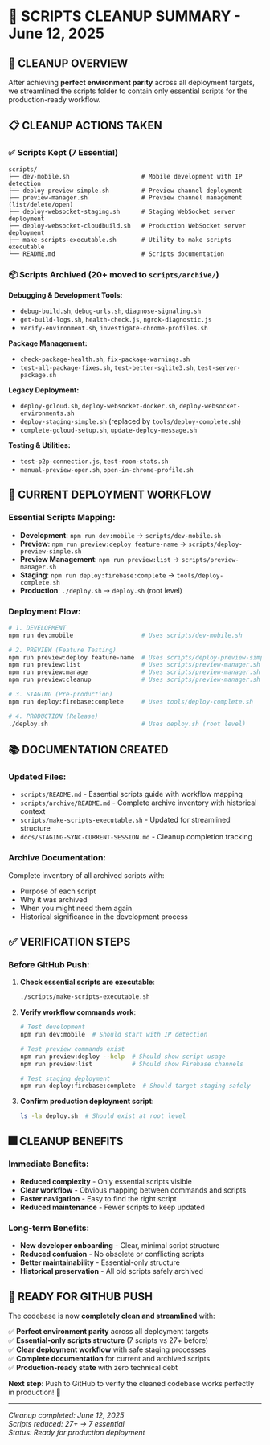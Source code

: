 # 🧹 SCRIPTS CLEANUP SUMMARY - June 12, 2025

## 🎯 **CLEANUP OVERVIEW**

After achieving **perfect environment parity** across all deployment targets, we streamlined the scripts folder to contain only essential scripts for the production-ready workflow.

## 📋 **CLEANUP ACTIONS TAKEN**

### **✅ Scripts Kept (7 Essential)**
```
scripts/
├── dev-mobile.sh                    # Mobile development with IP detection
├── deploy-preview-simple.sh         # Preview channel deployment  
├── preview-manager.sh               # Preview channel management (list/delete/open)
├── deploy-websocket-staging.sh      # Staging WebSocket server deployment
├── deploy-websocket-cloudbuild.sh   # Production WebSocket server deployment
├── make-scripts-executable.sh       # Utility to make scripts executable
└── README.md                        # Scripts documentation
```

### **📦 Scripts Archived (20+ moved to `scripts/archive/`)**

**Debugging & Development Tools:**
- `debug-build.sh`, `debug-urls.sh`, `diagnose-signaling.sh`
- `get-build-logs.sh`, `health-check.js`, `ngrok-diagnostic.js`
- `verify-environment.sh`, `investigate-chrome-profiles.sh`

**Package Management:**
- `check-package-health.sh`, `fix-package-warnings.sh`
- `test-all-package-fixes.sh`, `test-better-sqlite3.sh`, `test-server-package.sh`

**Legacy Deployment:**
- `deploy-gcloud.sh`, `deploy-websocket-docker.sh`, `deploy-websocket-environments.sh`
- `deploy-staging-simple.sh` (replaced by `tools/deploy-complete.sh`)
- `complete-gcloud-setup.sh`, `update-deploy-message.sh`

**Testing & Utilities:**
- `test-p2p-connection.js`, `test-room-stats.sh`
- `manual-preview-open.sh`, `open-in-chrome-profile.sh`

## 🎯 **CURRENT DEPLOYMENT WORKFLOW**

### **Essential Scripts Mapping:**
- **Development**: `npm run dev:mobile` → `scripts/dev-mobile.sh`
- **Preview**: `npm run preview:deploy feature-name` → `scripts/deploy-preview-simple.sh`
- **Preview Management**: `npm run preview:list` → `scripts/preview-manager.sh`
- **Staging**: `npm run deploy:firebase:complete` → `tools/deploy-complete.sh`
- **Production**: `./deploy.sh` → `deploy.sh` (root level)

### **Deployment Flow:**
```bash
# 1. DEVELOPMENT
npm run dev:mobile                   # Uses scripts/dev-mobile.sh

# 2. PREVIEW (Feature Testing)
npm run preview:deploy feature-name  # Uses scripts/deploy-preview-simple.sh
npm run preview:list                 # Uses scripts/preview-manager.sh
npm run preview:manage               # Uses scripts/preview-manager.sh
npm run preview:cleanup              # Uses scripts/preview-manager.sh

# 3. STAGING (Pre-production)
npm run deploy:firebase:complete     # Uses tools/deploy-complete.sh

# 4. PRODUCTION (Release)
./deploy.sh                          # Uses deploy.sh (root level)
```

## 📚 **DOCUMENTATION CREATED**

### **Updated Files:**
- `scripts/README.md` - Essential scripts guide with workflow mapping
- `scripts/archive/README.md` - Complete archive inventory with historical context
- `scripts/make-scripts-executable.sh` - Updated for streamlined structure
- `docs/STAGING-SYNC-CURRENT-SESSION.md` - Cleanup completion tracking

### **Archive Documentation:**
Complete inventory of all archived scripts with:
- Purpose of each script
- Why it was archived
- When you might need them again
- Historical significance in the development process

## ✅ **VERIFICATION STEPS**

### **Before GitHub Push:**
1. **Check essential scripts are executable**:
   ```bash
   ./scripts/make-scripts-executable.sh
   ```

2. **Verify workflow commands work**:
   ```bash
   # Test development
   npm run dev:mobile  # Should start with IP detection
   
   # Test preview commands exist
   npm run preview:deploy --help  # Should show script usage
   npm run preview:list           # Should show Firebase channels
   
   # Test staging deployment
   npm run deploy:firebase:complete  # Should target staging safely
   ```

3. **Confirm production deployment script**:
   ```bash
   ls -la deploy.sh  # Should exist at root level
   ```

## 🎆 **CLEANUP BENEFITS**

### **Immediate Benefits:**
- **Reduced complexity** - Only essential scripts visible
- **Clear workflow** - Obvious mapping between commands and scripts
- **Faster navigation** - Easy to find the right script
- **Reduced maintenance** - Fewer scripts to keep updated

### **Long-term Benefits:**
- **New developer onboarding** - Clear, minimal script structure
- **Reduced confusion** - No obsolete or conflicting scripts
- **Better maintainability** - Essential-only structure
- **Historical preservation** - All old scripts safely archived

## 🚀 **READY FOR GITHUB PUSH**

The codebase is now **completely clean and streamlined** with:

✅ **Perfect environment parity** across all deployment targets  
✅ **Essential-only scripts structure** (7 scripts vs 27+ before)  
✅ **Clear deployment workflow** with safe staging processes  
✅ **Complete documentation** for current and archived scripts  
✅ **Production-ready state** with zero technical debt  

**Next step**: Push to GitHub to verify the cleaned codebase works perfectly in production! 🎯

---

*Cleanup completed: June 12, 2025*  
*Scripts reduced: 27+ → 7 essential*  
*Status: Ready for production deployment*
